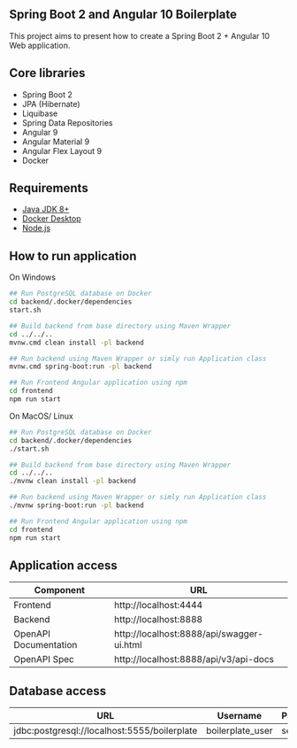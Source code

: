 Spring Boot 2 and Angular 10 Boilerplate
---------------------------------------------

This project aims to present how to create a Spring Boot 2 + Angular 10 Web application.

Core libraries
---------------------------------------------
- Spring Boot 2
- JPA (Hibernate)
- Liquibase
- Spring Data Repositories
- Angular 9
- Angular Material 9
- Angular Flex Layout 9
- Docker

Requirements
---------------------------------------------
- [Java JDK 8+](https://www.oracle.com/pl/java/technologies/javase-downloads.html)
- [Docker Desktop](https://www.docker.com/products/docker-desktop) 
- [Node.js](https://nodejs.org/en/) 

How to run application
---------------------------------------------
On Windows
```bash
## Run PostgreSQL database on Docker
cd backend/.docker/dependencies
start.sh

## Build backend from base directory using Maven Wrapper
cd ../../..
mvnw.cmd clean install -pl backend

## Run backend using Maven Wrapper or simly run Application class
mvnw.cmd spring-boot:run -pl backend

## Run Frontend Angular application using npm
cd frontend
npm run start
```

On MacOS/ Linux
```bash
## Run PostgreSQL database on Docker
cd backend/.docker/dependencies
./start.sh

## Build backend from base directory using Maven Wrapper
cd ../../..
./mvnw clean install -pl backend

## Run backend using Maven Wrapper or simly run Application class
./mvnw spring-boot:run -pl backend

## Run Frontend Angular application using npm
cd frontend
npm run start
```

Application access
---------------------------------------------
Component             | URL                                      
---                   | ---                                      
Frontend              | http://localhost:4444                    
Backend               | http://localhost:8888                    
OpenAPI Documentation | http://localhost:8888/api/swagger-ui.html    
OpenAPI Spec          | http://localhost:8888/api/v3/api-docs        

Database access
---------------------------------------------
| URL                                          	| Username         	| Password 	|
|----------------------------------------------	|------------------	|----------	|
| jdbc:postgresql://localhost:5555/boilerplate 	| boilerplate_user 	| secret   	|

